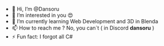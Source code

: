- 👋 Hi, I’m @Dansoru
- 👀 I’m interested in you 😍
- 🌱 I’m currently learning Web Development and 3D in Blenda
- 📫 How to reach me ? No, you can´t ( in Discord <b>dansoru</b> )
- ⚡ Fun fact: I forgot all C#

<!---
Dansoru/Dansoru is a ✨ special ✨ repository because its `README.md` (this file) appears on your GitHub profile.
You can click the Preview link to take a look at your changes.
--->
